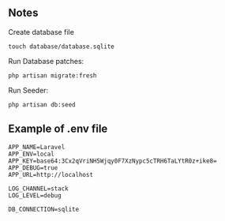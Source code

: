 ## Notes

Create database file

    touch database/database.sqlite

Run Database patches:

    php artisan migrate:fresh

Run Seeder:

    php artisan db:seed

## Example of .env file

    APP_NAME=Laravel
    APP_ENV=local
    APP_KEY=base64:3Cx2qVriNH5Wjqy0F7XzNypc5cTRH6TaLYtR0z+ike8=
    APP_DEBUG=true
    APP_URL=http://localhost

    LOG_CHANNEL=stack
    LOG_LEVEL=debug

    DB_CONNECTION=sqlite
